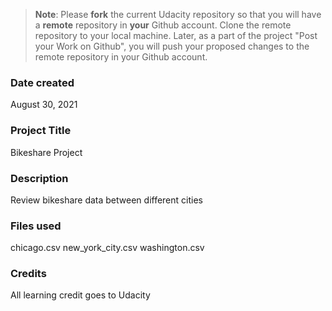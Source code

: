 >**Note**: Please **fork** the current Udacity repository so that you will have a **remote** repository in **your** Github account. Clone the remote repository to your local machine. Later, as a part of the project "Post your Work on Github", you will push your proposed changes to the remote repository in your Github account.

### Date created
August 30, 2021

### Project Title
Bikeshare Project

### Description
Review bikeshare data between different cities

### Files used
chicago.csv
new_york_city.csv
washington.csv

### Credits
All learning credit goes to Udacity

